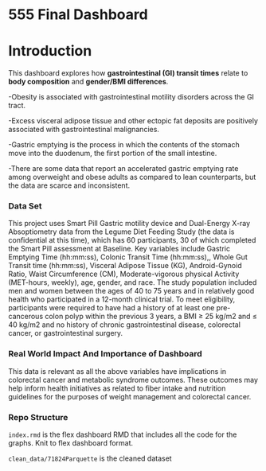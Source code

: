 # 555 Final Dashboard

# Introduction
This dashboard explores how **gastrointestinal (GI) transit times** relate to **body composition** and **gender/BMI differences**.

-Obesity is associated with gastrointestinal motility disorders across the GI tract.

-Excess visceral adipose tissue and other ectopic fat deposits are positively associated with gastrointestinal malignancies.  

-Gastric emptying is the process in which the contents of the stomach move into the duodenum, the first portion of the small intestine.

-There are some data that report an accelerated gastric emptying rate among overweight and obese adults as compared to lean counterparts, but the data are scarce and inconsistent.


### Data Set
This project uses Smart Pill Gastric motility device and Dual-Energy X-ray Absoptiometry data from the Legume Diet Feeding Study (the data is confidential at this time), which has 60 participants, 30 of which completed the Smart Pill assessment at Baseline. Key variables include Gastric Emptying Time (hh:mm:ss), Colonic Transit Time (hh:mm:ss),, Whole Gut Transit time (hh:mm:ss), Visceral Adipose Tissue (KG), Android-Gynoid Ratio, Waist Circumference (CM),  Moderate-vigorous physical Activity (MET-hours, weekly), age, gender, and race. The study population included men and women between the ages of 40 to 75 years and in relatively good health who participated in a 12-month clinical trial. To meet eligibility, participants were required to have had a history of at least one pre-cancerous colon polyp within the previous 3 years, a BMI ≥ 25 kg/m2 and ≤ 40 kg/m2 and no history of chronic gastrointestinal disease, colorectal cancer, or gastrointestinal surgery.

### Real World Impact And Importance of Dashboard
This data is relevant as all the above variables have implications in colorectal cancer and metabolic syndrome outcomes. These outcomes may help inform health initiatives as related to fiber intake and nutrition guidelines for the purposes of weight management and colorectal cancer. 

### Repo Structure 

`index.rmd` is the flex dashboard RMD that includes all the code for the graphs. Knit to flex dashboard format. 

`clean_data/71824Parquette` is the cleaned dataset